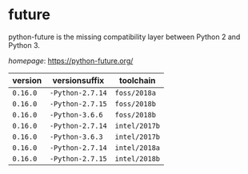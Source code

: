 # future

python-future is the missing compatibility layer between Python 2 and Python 3.

*homepage*: <https://python-future.org/>

version | versionsuffix | toolchain
--------|---------------|----------
``0.16.0`` | ``-Python-2.7.14`` | ``foss/2018a``
``0.16.0`` | ``-Python-2.7.15`` | ``foss/2018b``
``0.16.0`` | ``-Python-3.6.6`` | ``foss/2018b``
``0.16.0`` | ``-Python-2.7.14`` | ``intel/2017b``
``0.16.0`` | ``-Python-3.6.3`` | ``intel/2017b``
``0.16.0`` | ``-Python-2.7.14`` | ``intel/2018a``
``0.16.0`` | ``-Python-2.7.15`` | ``intel/2018b``
